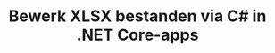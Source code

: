 ---
############################# Static ############################
layout: "autogen"
draft: false
path: "nl/redaction/net/text/xlsx"
otherformats: CSV DOC DOCM DOCX DOT DOTM DOTX PDF POT POTM PPS PPSM PPSX PPT PPTM PPTX RTF XLS XLSM XLT XLTM XLTX  

############################# Head ############################
head_title: "Bewerk gevoelige informatie uit XLSX-documenten via .NET Core"
head_description: "Pas tekstredactie toe met behulp van exacte zin of reguliere expressie voor documenten van verschillende formaten"

############################# Header ############################
title: "Bewerk XLSX bestanden via C# in .NET Core-apps"
description: "Zoek en vervang tekst in Office- en OpenOffice-documenten, -spreadsheets en -presentaties en in XLSX op Windows, Linux en macOS"

################### SubMenu/Download Button #####################
submenu:
    enable: true

############################# About ############################
about:
    enable: true
    title: "Documentredactie voor .NET API"
    content: |
        Eén formaat-onafhankelijke interface voor het redigeren van gevoelige en geheime informatie uit de PDF, Word, Excel, PowerPoint documenten en afbeeldingen, inclusief de mogelijkheid om metadata te wijzigen en opmerkingen te verwijderen. Met de tool GroupDocs.Redaction for .NET kunt u tekst redigeren en geredigeerde documenten opslaan in PDF, alle pagina's transformeren in rasterafbeeldingen of het document in zijn oorspronkelijke formaat behouden voor verdere bewerking.

############################# Steps ############################
steps:
    enable: true
    title_left: "Bewerk exacte tekst van XLSX via C#"
    content_left: |
        [GroupDocs.Redaction](nl//redaction/net/) maakt het gemakkelijk voor .NET ontwikkelaars om XLSX de functie voor het redigeren van bestanden toe te voegen in een paar eenvoudige stappen.

        *   Maak een instantie van [Redactor](https://apireference.groupdocs.com/redaction/net/groupdocs.redaction/redactor) klasse & laad XLSX bestand
        *   Maak een instantie van de klasse [ExactPhraseRedaction](https://apireference.groupdocs.com/redaction/net/groupdocs.redaction.redactions/exactphraseredaction) om de tekst te zoeken en te vervangen
        *   Roep de methode [Redactor.Apply](https://apireference.groupdocs.com/redaction/net/groupdocs.redaction/redactor/methods/apply/index) aan met object van ExactPhraseRedaction
        
    title_right: "Aan de slag met Redaction API"
    content_right: |
        Installeer vanaf de opdrachtregel als ```nuget install GroupDocs.Redaction``` of via Package Manager Console van Visual Studio met ```Install-Package GroupDocs.Redaction```. 
        U kunt ook het offline MSI-installatieprogramma of de DLL's in een ZIP-bestand downloaden van [downloads](https://downloads.groupdocs.com/redaction/net) en er handmatig naar verwijzen in uw project.  
        
    code: |
        ```cs
        using (Redactor redactor = new Redactor(@"sample.xlsx"))
        {
        	redactor.Apply(new ExactPhraseRedaction("John Doe", new ReplacementOptions("[personal]")));
        	redactor.Save();
        }
        ```

############################# Demos ############################
demos:
    enable: true
############################# About Formats ############################
about_formats:
    enable: true
############################# More Formats ############################
more_formats:
    enable: true

############################# Back to top ###############################
back_to_top:
    enable: true
---